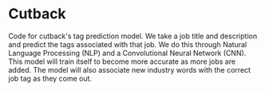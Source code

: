 # Cutback
Code for cutback's tag prediction model. We take a job title and description and predict the tags associated with that job. We do this through Natural Language Processing (NLP) and a Convolutional Neural Network (CNN). This model will train itself to become more accurate as more jobs are added. The model will also associate new industry words with the correct job tag as they come out.
